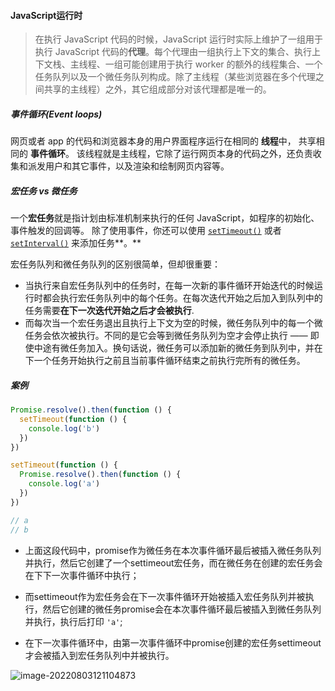 #### **JavaScript运行时**

> 在执行 JavaScript 代码的时候，JavaScript 运行时实际上维护了一组用于执行 JavaScript 代码的**代理**。每个代理由一组执行上下文的集合、执行上下文栈、主线程、一组可能创建用于执行 worker 的额外的线程集合、一个任务队列以及一个微任务队列构成。除了主线程（某些浏览器在多个代理之间共享的主线程）之外，其它组成部分对该代理都是唯一的。

##### 事件循环(Event loops)

网页或者 app 的代码和浏览器本身的用户界面程序运行在相同的 **线程**中， 共享相同的 **事件循环**。 该线程就是主线程，它除了运行网页本身的代码之外，还负责收集和派发用户和其它事件，以及渲染和绘制网页内容等。

##### 宏任务 vs 微任务

一个**宏任务**就是指计划由标准机制来执行的任何 JavaScript，如程序的初始化、事件触发的回调等。 除了使用事件，你还可以使用 [`setTimeout()`](https://developer.mozilla.org/zh-CN/docs/Web/API/setTimeout) 或者 [`setInterval()`](https://developer.mozilla.org/zh-CN/docs/Web/API/setInterval) 来添加任务**。**

宏任务队列和微任务队列的区别很简单，但却很重要：

- 当执行来自宏任务队列中的任务时，在每一次新的事件循环开始迭代的时候运行时都会执行宏任务队列中的每个任务。在每次迭代开始之后加入到队列中的任务需要**在下一次迭代开始之后才会被执行**.
- 而每次当一个宏任务退出且执行上下文为空的时候，微任务队列中的每一个微任务会依次被执行。不同的是它会等到微任务队列为空才会停止执行 —— 即使中途有微任务加入。换句话说，微任务可以添加新的微任务到队列中，并在下一个任务开始执行之前且当前事件循环结束之前执行完所有的微任务。

##### 案例

``` js
Promise.resolve().then(function () {
  setTimeout(function () {
    console.log('b')
  })
})

setTimeout(function () {
  Promise.resolve().then(function () {
    console.log('a')
  })
})

// a
// b
```

- 上面这段代码中，promise作为微任务在本次事件循环最后被插入微任务队列并执行，然后它创建了一个settimeout宏任务，而在微任务在创建的宏任务会在下下一次事件循环中执行；

- 而settimeout作为宏任务会在下一次事件循环开始被插入宏任务队列并被执行，然后它创建的微任务promise会在本次事件循环最后被插入到微任务队列并执行，执行后打印 `'a'`;

- 在下一次事件循环中，由第一次事件循环中promise创建的宏任务settimeout才会被插入到宏任务队列中并被执行。

<img src="https://cdn.jsdelivr.net/gh/ilmangoi/imgRepo@main/img/image-20220803121104873.png" alt="image-20220803121104873"  />









